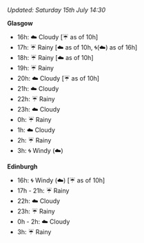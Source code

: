 *Updated: Saturday 15th July 14:30*

**Glasgow**

* 16h: :cloud: Cloudy [:umbrella: as of 10h]
* 17h: :umbrella: Rainy [:cloud: as of 10h, :cyclone:(:cloud:) as of 16h]
* 18h: :umbrella: Rainy [:cloud: as of 10h]
* 19h: :umbrella: Rainy
* 20h: :cloud: Cloudy [:umbrella: as of 10h]
* 21h: :cloud: Cloudy
* 22h: :umbrella: Rainy
* 23h: :cloud: Cloudy
* 0h: :umbrella: Rainy
* 1h: :cloud: Cloudy
* 2h: :umbrella: Rainy
* 3h: :cyclone: Windy (:cloud:)

**Edinburgh**

* 16h: :cyclone: Windy (:cloud:) [:umbrella: as of 10h]
* 17h - 21h: :umbrella: Rainy
* 22h: :cloud: Cloudy
* 23h: :umbrella: Rainy
* 0h - 2h: :cloud: Cloudy
* 3h: :umbrella: Rainy
